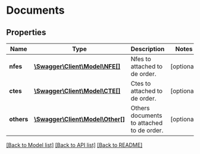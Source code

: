 # Documents

## Properties
Name | Type | Description | Notes
------------ | ------------- | ------------- | -------------
**nfes** | [**\Swagger\Client\Model\NFE[]**](NFE.md) | Nfes to attached to de order. | [optional] 
**ctes** | [**\Swagger\Client\Model\CTE[]**](CTE.md) | Ctes to attached to de order. | [optional] 
**others** | [**\Swagger\Client\Model\Other[]**](Other.md) | Others documents to attached to de order. | [optional] 

[[Back to Model list]](../README.md#documentation-for-models) [[Back to API list]](../README.md#documentation-for-api-endpoints) [[Back to README]](../README.md)


